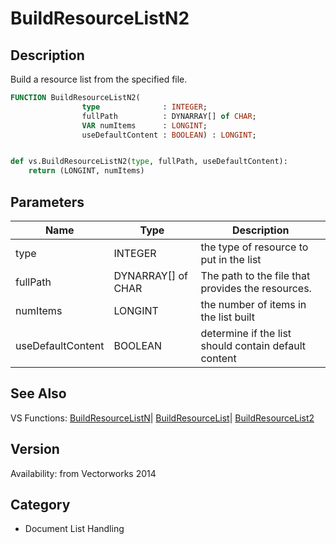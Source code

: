 # BuildResourceListN2

## Description
Build a resource list from the specified file.

```pascal
FUNCTION BuildResourceListN2(
				type              : INTEGER;
				fullPath          : DYNARRAY[] of CHAR;
				VAR numItems      : LONGINT;
				useDefaultContent : BOOLEAN) : LONGINT;
```

```python

def vs.BuildResourceListN2(type, fullPath, useDefaultContent):
    return (LONGINT, numItems)
```

## Parameters
|Name|Type|Description|
|---|---|---|
|type|INTEGER|the type of resource to put in the list|
|fullPath|DYNARRAY[] of CHAR|The path to the file that provides the resources.|
|numItems|LONGINT|the number of items in the list built|
|useDefaultContent|BOOLEAN|determine if the list should contain default content|

## See Also
VS Functions:
[BuildResourceListN](BuildResourceListN.md)| [BuildResourceList](BuildResourceList.md)| [BuildResourceList2](BuildResourceList2.md)

## Version
Availability: from Vectorworks 2014
## Category
* Document List Handling

